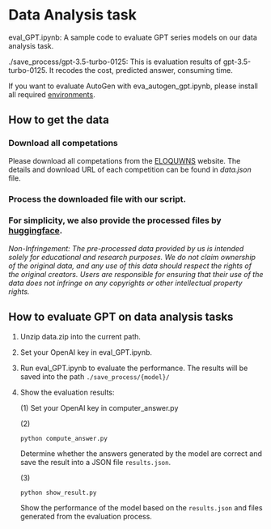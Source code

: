 # Data Analysis task


eval_GPT.ipynb: A sample code to evaluate GPT series models on our data analysis task.

./save_process/gpt-3.5-turbo-0125: This is evaluation results of gpt-3.5-turbo-0125. It recodes the cost, predicted answer, consuming time.

If you want to evaluate AutoGen with eva_autogen_gpt.ipynb, please install all required [environments](https://microsoft.github.io/autogen/docs/installation/).

## How to get the data

### Download all competations
Please download all competations from the 
[ELOQUWNS](https://www.eloquens.com/category/finance/modeloff-sample-past-questions/729) website.
 The details and download URL of each competition can be found in *data.json*
file.

### Process the downloaded file with our script.


### For simplicity, we also provide the processed files by [huggingface](https://huggingface.co/datasets/liqiang888/DSBench/blob/main/data_analysis/data.zip).


*Non-Infringement: The pre-processed data provided by us is intended solely for educational and research purposes. We do not claim ownership of the original data, and any use of this data should respect the rights of the original creators. Users are responsible for ensuring that their use of the data does not infringe on any copyrights or other intellectual property rights.*



## How to evaluate GPT on data analysis tasks
1. Unzip data.zip into the current path.
3. Set your OpenAI key in eval_GPT.ipynb.
4. Run eval_GPT.ipynb to evaluate the performance. The results will be saved into the path `./save_process/{model}/`
5. Show the evaluation results:
   
   (1) Set your OpenAI key in computer_answer.py
   
   (2)
   ```
   python compute_answer.py
   ```
   Determine whether the answers generated by the model are correct and save the result into a JSON file `results.json`.
   
   (3)
   ```
   python show_result.py
   ```
   Show the performance of the model based on the `results.json` and files generated from the evaluation process.
